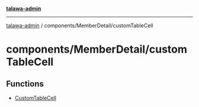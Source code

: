 [**talawa-admin**](../../../README.md)

***

[talawa-admin](../../../README.md) / components/MemberDetail/customTableCell

# components/MemberDetail/customTableCell

## Functions

- [CustomTableCell](functions/CustomTableCell.md)
